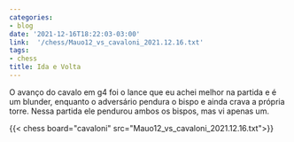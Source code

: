 ```yaml
---
categories:
- blog
date: '2021-12-16T18:22:03-03:00'
link:  '/chess/Mauo12_vs_cavaloni_2021.12.16.txt'
tags:
- chess
title: Ida e Volta
---
```


O avanço do cavalo em g4 foi o lance que eu achei melhor na partida e é um blunder, enquanto o adversário pendura o bispo e ainda crava a própria torre. Nessa partida ele pendurou ambos os bispos, mas vi apenas um.

{{< chess board="cavaloni" src="Mauo12_vs_cavaloni_2021.12.16.txt">}}
